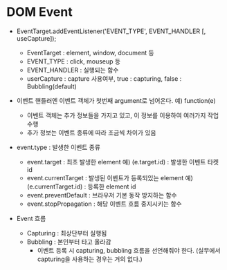 # DOM Event

* EventTarget.addEventListener('EVENT_TYPE', EVENT_HANDLER [, useCapture]);
  * EventTarget : element, window, document 등
  * EVENT_TYPE : click, mouseup 등
  * EVENT_HANDLER : 실행되는 함수
  * userCapture : capture 사용여부, true : capturing, false : Bubbling(default)

* 이벤트 핸들러엔 이벤트 객체가 첫번째 argument로 넘어온다. 예) function(e) 
  * 이벤트 객체는 추가 정보들을 가지고 있고, 이 정보를 이용하여 여러가지 작업 수행 
  * 추가 정보는 이벤트 종류에 따라 조금씩 차이가 있음

* event.type : 발생한 이벤트 종류 
  * event.target : 최초 발생한 element 예) (e.target.id) : 발생한 이벤트 타켓 id 
  * event.currentTarget : 발생된 이벤트가 등록되있는 element 예)(e.currentTarget.id) : 등록한 element id 
  * event.preventDefault : 브라우저 기본 동작 방지하는 함수 
  * event.stopPropagation : 해당 이벤트 흐름 중지시키는 함수

* Event 흐름 
  * Capturing : 최상단부터 실행됨 
  * Bubbling : 본인부터 타고 올라감
    * 이벤트 등록 시 capturing, bubbling 흐름을 선언해줘야 한다. (실무에서 capturing을 사용하는 경우는 거의 없다.)  